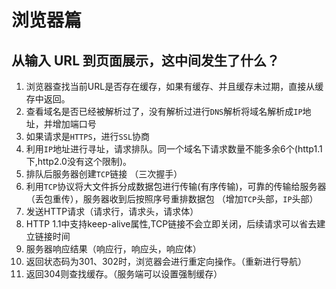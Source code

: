 # 浏览器篇

## 从输入 URL 到页面展示，这中间发生了什么？

1. 浏览器查找当前URL是否存在缓存，如果有缓存、并且缓存未过期，直接从缓存中返回。
2. 查看域名是否已经被解析过了，没有解析过进行`DNS`解析将域名解析成`IP`地址，并增加端口号
3. 如果请求是`HTTPS`，进行`SSL`协商
4. 利用`IP`地址进行寻址，请求排队。同一个域名下请求数量不能多余6个(http1.1下,http2.0没有这个限制)。
5. 排队后服务器创建`TCP`链接 （三次握手）
6. 利用`TCP`协议将大文件拆分成数据包进行传输(有序传输)，可靠的传输给服务器（丢包重传），服务器收到后按照序号重排数据包 （增加`TCP`头部，`IP`头部）
7. 发送HTTP请求（请求行，请求头，请求体）
8. HTTP 1.1中支持keep-alive属性,TCP链接不会立即关闭，后续请求可以省去建立链接时间
9. 服务器响应结果（响应行，响应头，响应体）
10. 返回状态码为301、302时，浏览器会进行重定向操作。（重新进行导航）
11. 返回304则查找缓存。（服务端可以设置强制缓存）
